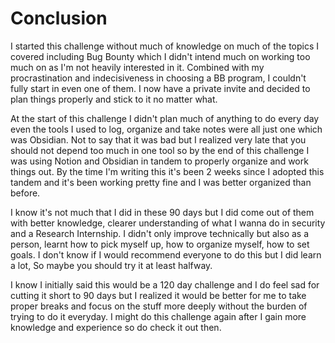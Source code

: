 # Conclusion

I started this challenge without much of knowledge on much of the topics I covered including Bug Bounty which I didn't intend much on working too much on as I'm not heavily interested in it. Combined with my procrastination and indecisiveness in choosing a BB program, I couldn't fully start in even one of them. I now have a private invite and decided to plan things properly and stick to it no matter what.

At the start of this challenge I didn't plan much of anything to do every day even the tools I used to log, organize and take notes were all just one which was Obsidian. Not to say that it was bad but I realized very late that you should not depend too much in one tool so by the end of this challenge I was using Notion and Obsidian in tandem to properly organize and work things out. By the time I'm writing this it's been 2 weeks since I adopted this tandem and it's been working pretty fine and I was better organized than before.

I know it's not much that I did in these 90 days but I did come out of them with better knowledge, clearer understanding of what I wanna do in security and a Research Internship. I didn't only improve technically but also as a person, learnt how to pick myself up, how to organize myself, how to set goals. I don't know if I would recommend everyone to do this but I did learn a lot, So maybe you should try it at least halfway.&#x20;

I know I initially said this would be a 120 day challenge and I do feel sad for cutting it short to 90 days but I realized it would be better for me to take proper breaks and focus on the stuff more deeply without the burden of trying to do it everyday. I might do this challenge again after I gain more knowledge and experience so do check it out then.
